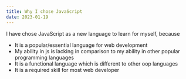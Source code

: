 ```yaml
---
title: Why I chose JavaScript 
date: 2023-01-19
---
```

I have chose JavaScript as a new language to learn for myself, because
- It is a popular/essential language for web development
- My ability in js is lacking in comparison to my ability in other popular programming languages
- It is a functional language which is different to other oop languages
- It is a required skill for most web developer 
